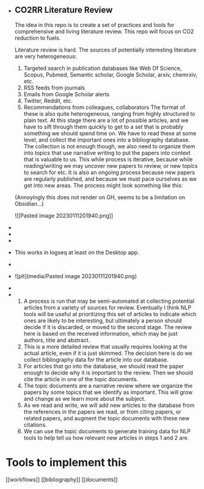 - CO2RR Literature Review
  ----------------------------------------
  
  The idea in this repo is to create a set of practices and tools for comprehensive and living literature review. This repo will focus on CO2 reduction to fuels. 
  
  Literature review is hard.  The sources of potentially interesting literature are very heterogeneous:
  1. Targeted search in publication databases like Web Of Science, Scopus, Pubmed, Semantic scholar, Google Scholar, arxiv, chemrxiv, etc.
  2. RSS feeds from journals
  3. Emails from Google Scholar alerts
  4. Twitter, Reddit, etc.
  5. Recommendations from colleagues, collaborators
  The format of these is also quite heterogeneous, ranging from highly structured to plain text.  At this stage there are a lot of possible articles, and we have to sift through them quickly to get to a set that is probably something we should spend time on. We have to read these at some level, and collect the important ones into a bibliography database. The collection is not enough though, we also need to organize them into topics that use narrative writing to put the papers into context that is valuable to us. This while process is iterative, because while reading/writing we may uncover new papers to review, or new topics to search for etc. It is also an ongoing process because new papers are regularly published, and because we must pace ourselves as we get into new areas. The process might look something like this:
  
  (Annoyingly this does not render on GH, seems to be a limitation on Obsidian...)
  
  ![[Pasted image 20230111201940.png]]
-
-
-
- This works in logseq at least on the Desktop app.
-
- ![plt](media/Pasted image 20230111201940.png)
-
- 1. A process is run that may be semi-automated at collecting potential articles from a variety of sources for review. Eventually I think NLP tools will be useful at prioritizing this set of articles to indicate which ones are likely to be interesting, but ultimately a person should decide if it is discarded, or moved to the second stage. The review here is based on the received information, which may be just authors, title and abstract.
  2. This is a more detailed review that usually requires looking at the actual article, even if it is just skimmed. The decision here is do we collect bibliography data for the article into our database. 
  3. For articles that go into the database, we should read the paper enough to decide why it is important to the review. Then we should cite the article in one of the topic documents.
  4. The topic documents are a narrative review where we organize the papers by some topics that we identify as important. This will grow and change as we learn more about the subject. 
  5. As we read and write, we will add new articles to the database from the references in the papers we read, or from citing papers, or related papers, and augment the topic documents with these new citations.
  6. We can use the topic documents to generate training data for NLP tools to help tell us how relevant new articles in steps 1 and 2 are.

# Tools to implement this

[[workflows]]
[[bibliography]]
[[documents]]
